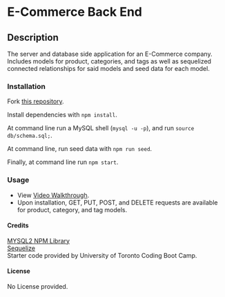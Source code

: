 # E-Commerce Back End

## Description
The server and database side application for an E-Commerce company.  Includes models for product, categories, and tags as well as sequelized connected relationships for said models and seed data for each model.

### Installation
Fork [this repository](https://github.com/morgs999/E-Commerce-Back-End).

Install dependencies with `npm install`.

At command line run a MySQL shell (`mysql -u -p`), and run `source db/schema.sql;`.

At command line, run seed data with `npm run seed`.

Finally, at command line run `npm start`.


### Usage
 - View [Video Walkthrough](https://drive.google.com/file/d/1-0uSn6eHsGhzHrbsskV6O0o-MAjr9-7U/view?usp=sharing).
 - Upon installation, GET, PUT, POST, and DELETE requests are available for product, category, and tag models.


#### Credits
[MYSQL2 NPM Library](https://www.npmjs.com/package/mysql2)<br>
[Sequelize](https://sequelize.org/)<br>
Starter code provided by University of Toronto Coding Boot Camp.

#### License
No License provided.